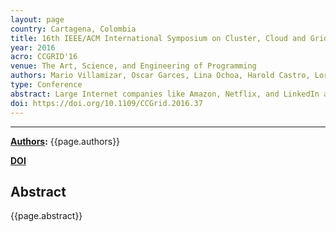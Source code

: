 ```yaml
---
layout: page
country: Cartagena, Colombia
title: 16th IEEE/ACM International Symposium on Cluster, Cloud and Grid Computing (CCGrid)
year: 2016
acro: CCGRID'16
venue: The Art, Science, and Engineering of Programming
authors: Mario Villamizar, Oscar Garces, Lina Ochoa, Harold Castro, Lorena Salamanca, Mauricio Verano, Rubby Casallas, Santiago Gil, Carlos Valencia, Angee Zambrano, and Mery Lang.
type: Conference
abstract: Large Internet companies like Amazon, Netflix, and LinkedIn are using the microservice architecture pattern to deploy large applications in the cloud as a set of small services that can be developed, tested, deployed, scaled, operated and upgraded independently. However, aside from gaining agility, independent development, and scalability, infrastructure costs are a major concern for companies adopting this pattern. This paper presents a cost comparison of a web application developed and deployed using the same scalable scenarios with three different approaches 1) a monolithic architecture, 2) a microservice architecture operated by the cloud customer, and 3) a microservice architecture operated by the cloud provider. Test results show that microservices can help reduce infrastructure costs in comparison to standard monolithic architectures. Moreover, the use of services specifically designed to deploy and scale microservices reduces infrastructure costs by 70% or more. Lastly, we also describe the challenges we faced while implementing and deploying microservice applications.
doi: https://doi.org/10.1109/CCGrid.2016.37
---
```


---

**[Authors](#):** {{page.authors}}

**[DOI]({{page.doi}})** 

## Abstract
{{page.abstract}}